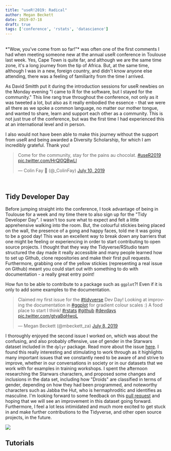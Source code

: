 ```yaml
---
title: "useR!2019: Radical"
author: Megan Beckett
date: 2019-07-18
draft: true
tags: ['conference', 'rstats', 'datascience']
---
```

</br>
*"Wow, you've come from so far!"* was often one of the first comments I had when meeting someone new at the annual useR conference in Toulouse last week. Yes, Cape Town is quite far, and although we are the same time zone, it's a long journey from the tip of Africa. But, at the same time, although I was in a new, foreign country, and didn't know anyone else attending, there was a feeling of familiarity from the time I arrived. 

As David Smitth put it during the introduction sessions for useR newbies on the Monday evening "I came to R for the software, but I stayed for the community." This line rang true throughout the conference, not only as it was tweeted a lot, but also as it really embodied the essence - that we were all there as we spoke a common language, no matter our mother tongue, and wanted to share, learn and support each other as a community. This is not just true of the conference, but was the first time I had experienced this at an international level and in person. 

I also would not have been able to make this journey without the support from useR and being awarded a Diversity Scholarship, for which I am incredibly grateful. Thank you!

<blockquote class="twitter-tweet"><p lang="en" dir="ltr">Come for the community, stay for the pains au chocolat. <a href="https://twitter.com/hashtag/useR2019?src=hash&amp;ref_src=twsrc%5Etfw">#useR2019</a> <a href="https://t.co/HrQl0QBwLl">pic.twitter.com/HrQl0QBwLl</a></p>&mdash; Colin Fay 🤘 (@_ColinFay) <a href="https://twitter.com/_ColinFay/status/1148874694227058688?ref_src=twsrc%5Etfw">July 10, 2019</a></blockquote> <script async src="https://platform.twitter.com/widgets.js" charset="utf-8"></script>

</br>

## Tidy Developer Day
Before jumping straight into the conference, I took advantage of being in Toulouse for a week and my time there to also sign up for the "Tidy Developer Day". I wasn't too sure what to expect and felt a little apprehensive walking into the room. But, the colourful stickies being placed on the wall, the presence of a gong and happy faces, told me it was going to be a good day! This was an excellent way to break down any barriers that one might be feeling or experiencing in order to start contributing to open source projects. I thought that they way the Tidyverse/RStudio team structured the day made it really accessible and many people learned how to set up Github, clone repositories and make their first pull requests. Furthermore, grabbing one of the yellow stickies (representing a real issue on Github) meant you could start out with something to do with documentation - a really great entry point! 

How fun to be able to contribute to a package such as `ggplot`?! Even if it is only to add some examples to the documentation.

<blockquote class="twitter-tweet"><p lang="en" dir="ltr">Claimed my first issue for the <a href="https://twitter.com/hashtag/tidyverse?src=hash&amp;ref_src=twsrc%5Etfw">#tidyverse</a> Dev Day! Looking at improving the documentation in <a href="https://twitter.com/hashtag/ggplot?src=hash&amp;ref_src=twsrc%5Etfw">#ggplot</a> for gradient colour scales :) A food place to start I think! <a href="https://twitter.com/hashtag/rstats?src=hash&amp;ref_src=twsrc%5Etfw">#rstats</a> <a href="https://twitter.com/hashtag/github?src=hash&amp;ref_src=twsrc%5Etfw">#github</a> <a href="https://twitter.com/hashtag/devdays?src=hash&amp;ref_src=twsrc%5Etfw">#devdays</a> <a href="https://t.co/gtyaBqHwoL">pic.twitter.com/gtyaBqHwoL</a></p>&mdash; Megan Beckett (@mbeckett_za) <a href="https://twitter.com/mbeckett_za/status/1148134873913335808?ref_src=twsrc%5Etfw">July 8, 2019</a></blockquote> <script async src="https://platform.twitter.com/widgets.js" charset="utf-8"></script>

I thoroughly enjoyed the second issue I worked on, which was about the confusing, and also probably offensive, use of gender in the Starwars dataset included in the `dplyr` package. Read more about the issue [here](). I found this really interesting and stimulating to work through as it highlights many important issues that we constantly need to be aware of and strive to improve, whether in our conversations in society or in our datasets that we work with for examples in training workshops. I spent the afternoon researching the Starwars characters, and proposed some changes and inclusions in the data set, including how "Droids" are classified in terms of gender, depending on how they had been programmed, and noteworthy characters such as Jabba the Hut, who is hermaphroditic and identifies as masculine. I'm looking forward to some feedback on this [pull request](https://github.com/tidyverse/dplyr/pull/4480) and hoping that we will see an improvement in this dataset going forward. Furthermore, I feel a lot less intimidated and much more excited to get stuck in and make further contributions to the Tidyverse, and other open source projects, in the future.

![](/img/blog/jabba.png)
</br>

## Tutorials

